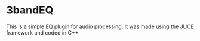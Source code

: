 # 3bandEQ
This is a simple EQ plugin for audio processing. It was made using the JUCE framework and coded in C++
